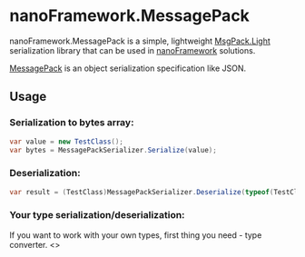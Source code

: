 # nanoFramework.MessagePack

nanoFramework.MessagePack is a simple, lightweight [MsgPack.Light](https://github.com/progaudi/MsgPack.Light) serialization library that can be used in [nanoFramework](https://github.com/nanoframework) solutions.

[MessagePack](https://github.com/msgpack/msgpack) is an object serialization specification like JSON.

## Usage
### Serialization to bytes array:
```C#
var value = new TestClass();
var bytes = MessagePackSerializer.Serialize(value);
```
### Deserialization:
```C#
var result = (TestClass)MessagePackSerializer.Deserialize(typeof(TestClass), bytes);
```
### Your type serialization/deserialization:
If you want to work with your own types, first thing you need - type converter.
<<TODO>>
